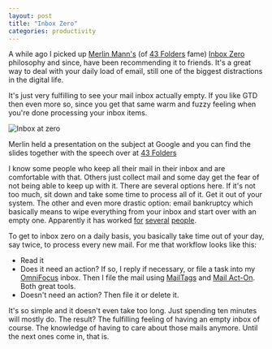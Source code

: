 ```yaml
---
layout: post
title: "Inbox Zero"
categories: productivity
---
```

A while ago I picked up [Merlin Mann's](http://www.merlinmann.com/) (of [43 Folders](http://www.43folders.com/) fame) [Inbox Zero](http://www.43folders.com/izero/) philosophy and since, have been recommending it to friends. It's a great way to deal with your daily load of email, still one of the biggest distractions in the digital life.

It's just very fulfilling to see your mail inbox actually empty. If you like GTD then even more so, since you get that same warm and fuzzy feeling when you're done processing your inbox items.

![Inbox at zero](http://myskitch.com/mattie/inbox-20070830-100502.jpg)

Merlin held a presentation on the subject at Google and you can find the slides together with the speech over at [43 Folders](http://www.43folders.com/2007/07/25/merlins-inbox-zero-talk/)

I know some people who keep all their mail in their inbox and are comfortable with that. Others just collect mail and some day get the fear of not being able to keep up with it. There are several options here. If it's not too much, sit down and take some time to process all of it. Get it out of your system. The other and even more drastic option: email bankruptcy which basically means to wipe everything from your inbox and start over with an empty one. Apparently it has worked [for](http://daringfireball.net/2007/08/rethinking_email) [several](http://www.wired.com/wired/archive/14.08/howtodesk.html) [people](http://duncandavidson.com/archives/558).

To get to inbox zero on a daily basis, you basically take time out of your day, say twice, to process every new mail. For me that workflow looks like this:

 * Read it
 * Does it need an action?
  If so, I reply if necessary, or file a task into my [OmniFocus](http://www.omnigroup.com/applications/omnifocus) inbox. Then I file the mail using [MailTags](http://www.indev.ca/MailTags.html) and [Mail Act-On](http://www.indev.ca/MailActOn.html). Both great tools.
 * Doesn't need an action?
  Then file it or delete it.

It's so simple and it doesn't even take too long. Just spending ten minutes will mostly do. The result? The fulfilling feeling of having an empty inbox of course. The knowledge of having to care about those mails anymore. Until the next ones come in, that is.